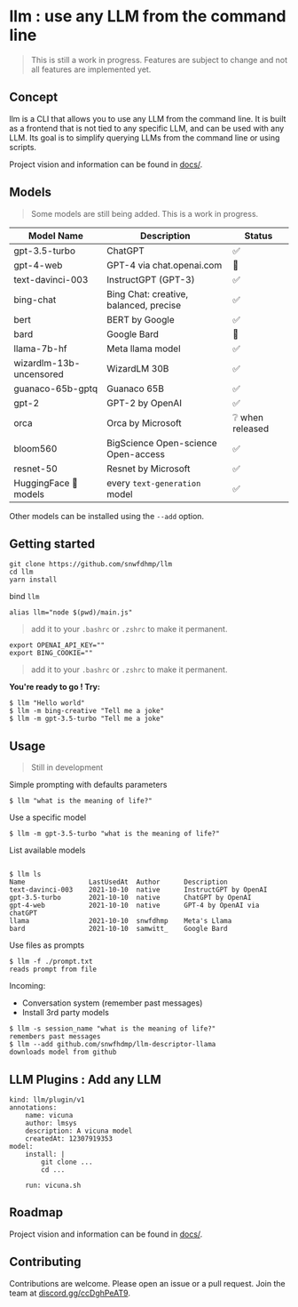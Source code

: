 # llm : use any LLM from the command line

> This is still a work in progress. Features are subject to change and not all features are implemented yet.

## Concept

llm is a CLI that allows you to use any LLM from the command line.
It is built as a frontend that is not tied to any specific LLM, and can be used with any LLM.
Its goal is to simplify querying LLMs from the command line or using scripts.

Project vision and information can be found in [docs/](docs/).

## Models

> Some models are still being added. This is a work in progress.

| Model Name                   | Description                                     | Status |
|------------------------------|-------------------------------------------------|--------|
| gpt-3.5-turbo                | ChatGPT                                         | ✅      |
| gpt-4-web                    | GPT-4 via chat.openai.com                       | 🔄      |
| text-davinci-003             | InstructGPT (GPT-3)                             | ✅      |
| bing-chat                    | Bing Chat: creative, balanced, precise          | ✅      |
| bert                         | BERT by Google                                  | ✅      |
| bard                         | Google Bard                                     | 🔄      |
| llama-7b-hf                  | Meta llama model                                | ✅      |
| wizardlm-13b-uncensored      | WizardLM 30B                                    | ✅      |
| guanaco-65b-gptq             | Guanaco 65B                                     | ✅      |
| gpt-2                        | GPT-2 by OpenAI                                 | ✅      |
| orca                         | Orca by Microsoft                               | ❔ when released     |
| bloom560                     | BigScience Open-science Open-access             | ✅      |
| resnet-50                    | Resnet by Microsoft                             | ✅      |
| HuggingFace 🤗 models | every `text-generation` model | ✅      |

Other models can be installed using the `--add` option.

## Getting started

```
git clone https://github.com/snwfdhmp/llm
cd llm
yarn install
```

bind `llm` 

```
alias llm="node $(pwd)/main.js"
```

> add it to your `.bashrc` or `.zshrc` to make it permanent.

```
export OPENAI_API_KEY=""
export BING_COOKIE=""
```

> add it to your `.bashrc` or `.zshrc` to make it permanent.

**You're ready to go ! Try:**

```
$ llm "Hello world"
$ llm -m bing-creative "Tell me a joke"
$ llm -m gpt-3.5-turbo "Tell me a joke"
```

## Usage

> Still in development

Simple prompting with defaults parameters

```
$ llm "what is the meaning of life?"
```

Use a specific model

```
$ llm -m gpt-3.5-turbo "what is the meaning of life?"
```

List available models

```

$ llm ls
Name				LastUsedAt	Author 		Description
text-davinci-003	2021-10-10 	native 		InstructGPT by OpenAI
gpt-3.5-turbo   	2021-10-10 	native 		ChatGPT by OpenAI
gpt-4-web          	2021-10-10 	native 		GPT-4 by OpenAI via chatGPT
llama   			2021-10-10 	snwfdhmp	Meta's Llama
bard       			2021-10-10 	samwitt_	Google Bard
```

Use files as prompts

```
$ llm -f ./prompt.txt
reads prompt from file
```

Incoming:

- Conversation system (remember past messages)
- Install 3rd party models

```
$ llm -s session_name "what is the meaning of life?"
remembers past messages
$ llm --add github.com/snwfhdmp/llm-descriptor-llama
downloads model from github
```

## LLM Plugins : Add any LLM

```
kind: llm/plugin/v1
annotations:
    name: vicuna
    author: lmsys
    description: A vicuna model
    createdAt: 12307919353
model:
    install: |
        git clone ...
        cd ...

    run: vicuna.sh
```

## Roadmap

Project vision and information can be found in [docs/](docs/).

## Contributing

Contributions are welcome. Please open an issue or a pull request.
Join the team at [discord.gg/ccDghPeAT9](https://discord.gg/ccDghPeAT9).
